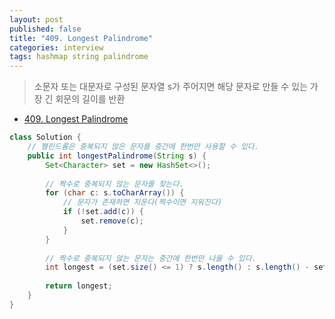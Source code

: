 ```yaml
---
layout: post
published: false
title: "409. Longest Palindrome"
categories: interview
tags: hashmap string palindrome
---
```


> 소문자 또는 대문자로 구성된 문자열 s가 주어지면 해당 문자로 만들 수 있는 가장 긴 회문의 길이를 반환

- [409. Longest Palindrome](https://leetcode.com/problems/longest-palindrome/)

```java
class Solution {
    // 팰린드롬은 중복되지 않은 문자를 중간에 한번만 사용할 수 있다.
    public int longestPalindrome(String s) {
        Set<Character> set = new HashSet<>();
        
        // 짝수로 중복되지 않는 문자를 찾는다.
        for (char c: s.toCharArray()) {
            // 문자가 존재하면 지운다(찍수이면 지워진다)
            if (!set.add(c)) {
                set.remove(c);
            }
        } 
        
        // 짝수로 중복되지 않는 문자는 중간에 한번만 나올 수 있다.
        int longest = (set.size() <= 1) ? s.length() : s.length() - set.size() + 1;
        
        return longest; 
    }
}
```